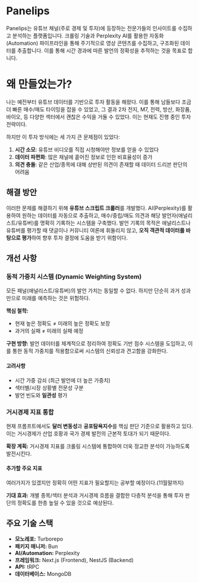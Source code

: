# Panelips

Panelips는 유튜브 채널(주로 경제 및 투자)에 등장하는 전문가들의 인사이트를 수집하고 분석하는 플랫폼입니다. 크롤링 기술과 Perplexity AI를 활용한 자동화(Automation) 파이프라인을 통해 주기적으로 영상 콘텐츠를 수집하고, 구조화된 데이터를 추출합니다. 이를 통해 시간 경과에 따른 발언의 정확성을 추적하는 것을 목표로 합니다.

# 왜 만들었는가?

나는 예전부터 유튜브 데이터를 기반으로 투자 활동을 해왔다. 이를 통해 남들보다 조금 더 빠른 매수/매도 타이밍을 잡을 수 있었고, 그 결과 2차 전지, M7, 전력, 방산, 화장품, 바이오, 등 다양한 섹터에서 괜찮은 수익을 거둘 수 있었다. 이는 현재도 진행 중인 투자 전략이다.

하지만 이 투자 방식에는 세 가지 큰 문제점이 있었다:

1. **시간 소모**: 유튜브 비디오를 직접 시청해야만 정보를 얻을 수 있었다
2. **데이터 파편화**: 많은 채널에 흩어진 정보로 인한 비효율성이 증가
3. **의견 충돌**: 같은 산업/종목에 대해 상반된 의견이 존재할 때 데이터 드리븐 판단의 어려움

## 해결 방안

이러한 문제를 해결하기 위해 **유튜브 스크립트 크롤러**를 개발했다. AI(Perplexity)를 활용하여 원하는 데이터를 자동으로 추출하고, 매수/중립/매도 의견과 해당 발언자(애널리스트/유튜버)를 명확히 기록하는 시스템을 구축했다.
발언 기록의 목적은 애널리스트나 유튜버를 평가할 때 댓글이나 커뮤니티 여론에 휘둘리지 않고, **오직 객관적 데이터를 바탕으로 평가**하여 향후 투자 결정에 도움을 받기 위함이다.

## 개선 사항

### 동적 가중치 시스템 (Dynamic Weighting System)
모든 패널(애널리스트/유튜버)의 발언 가치는 동일할 수 없다. 하지만 단순히 과거 성과만으로 미래를 예측하는 것은 위험하다.

**핵심 철학:**
- 현재 높은 정확도 ≠ 미래의 높은 정확도 보장
- 과거의 실패 ≠ 미래의 실패 예정

**구현 방향:**
발언 데이터를 체계적으로 정리하여 정확도 기반 점수 시스템을 도입하고, 이를 통한 동적 가중치를 적용함으로써 시스템의 신뢰성과 견고함을 강화한다.

#### 고려사항
- 시간 가중 감쇠 (최근 발언에 더 높은 가중치)
- 섹터별/시장 상황별 전문성 구분
- 발언 빈도와 **일관성** 평가 

### 거시경제 지표 통합
현재 프롬프트에서도 **달러 변동성**과 **공포탐욕지수**를 핵심 판단 기준으로 활용하고 있다. 이는 거시경제가 산업 호황과 국가 경제 발전의 근본적 토대가 되기 때문이다.

**확장 계획:**
거시경제 지표를 크롤링 시스템에 통합하여 더욱 정교한 분석이 가능하도록 발전시킨다.

#### 추가할 주요 지표
여러가지가 있겠지만 정확히 어떤 지표가 필요할지는 공부할 예정이다.(11월말까지)

**기대 효과:** 개별 종목/섹터 분석과 거시경제 흐름을 결합한 다층적 분석을 통해 투자 판단의 정확도를 한층 높일 수 있을 것으로 예상된다.

## 주요 기술 스택

- **모노레포:** Turborepo
- **패키지 매니저:** Bun
- **AI/Automation:** Perplexity
- **프레임워크:** Next.js (Frontend), NestJS (Backend)
- **API:** tRPC
- **데이터베이스:** MongoDB
